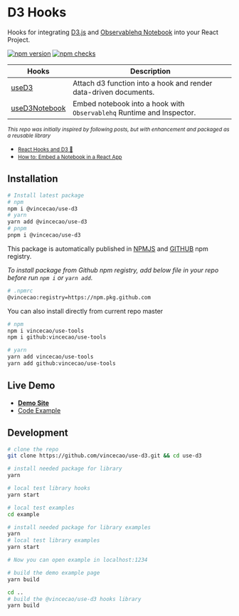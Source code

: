 # D3 Hooks

Hooks for integrating [D3.js](https://d3js.org/) and [Observablehq Notebook](https://observablehq.com/) into your React Project.

[![npm version](https://badge.fury.io/js/@vincecao%2Fuse-d3.svg)](https://badge.fury.io/js/@vincecao%2Fuse-d3)
[![npm checks](https://badgen.net/github/checks/vincecao/use-d3)](https://github.com/vincecao/use-d3/actions)

| Hooks      | Description |
| ----------- | ----------- |
| [useD3][useD3-link] | Attach d3 function into a hook and render data-driven documents.  |
| [useD3Notebook][useD3Notebook-link] | Embed notebook into a hook with `Observablehq` Runtime and Inspector. |

<small>_This repo was initially inspired by following posts, but with enhancement and packaged as a reusable library_</small>
- <small>[React Hooks and D3 🎣](https://observablehq.com/@herrstucki/react-hooks-and-d3)</small>
- <small>[How to: Embed a Notebook in a React App](https://observablehq.com/@observablehq/how-to-embed-a-notebook-in-a-react-app)</small>

## Installation
```bash
# Install latest package
# npm
npm i @vincecao/use-d3
# yarn
yarn add @vincecao/use-d3
# pnpm
pnpm i @vincecao/use-d3
```

This package is automatically published in [NPMJS](https://www.npmjs.com/package/@vincecao/use-d3) and [GITHUB](https://github.com/vincecao/use-d3/pkgs/npm/use-d3) npm registry.

_To install package from Github npm registry, add below file in your repo before run `npm i` or `yarn add`_.

```bash
# .npmrc
@vincecao:registry=https://npm.pkg.github.com
```

You can also install directly from current repo master
```bash
# npm
npm i vincecao/use-tools
npm i github:vincecao/use-tools

# yarn
yarn add vincecao/use-tools
yarn add github:vincecao/use-tools
```

## Live Demo
- [**Demo Site**](https://vince-amazing.com/use-d3/)
- [Code Example](https://github.com/vincecao/use-d3/tree/master/example)

## Development
```bash
# clone the repo
git clone https://github.com/vincecao/use-d3.git && cd use-d3

# install needed package for library
yarn

# local test library hooks
yarn start

# local test examples
cd example

# install needed package for library examples
yarn
# local test library examples
yarn start

# Now you can open example in localhost:1234

# build the demo example page
yarn build

cd ..
# build the @vincecao/use-d3 hooks library
yarn build
```

[useD3-link]: https://github.com/vincecao/use-d3/tree/master/src/use-d3
[useD3Notebook-link]: https://github.com/vincecao/use-d3/tree/master/src/use-d3-notebook